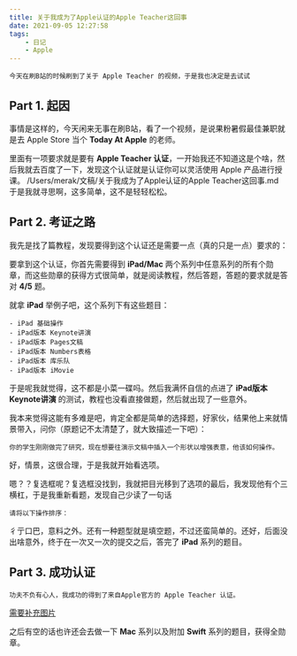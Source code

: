 ```yaml
---
title: 关于我成为了Apple认证的Apple Teacher这回事
date: 2021-09-05 12:27:58
tags:
    - 日记
    - Apple
---
```

    今天在刷B站的时候刷到了关于 Apple Teacher 的视频，于是我也决定是去试试

## Part 1. 起因

事情是这样的，今天闲来无事在刷B站，看了一个视频，是说果粉暑假最佳兼职就是去 Apple Store 当个 **Today At Apple** 的老师。

里面有一项要求就是要有 **Apple Teacher 认证**，一开始我还不知道这是个啥，然后我就去百度了一下，发现这个认证就是认证你可以灵活使用 Apple 产品进行授课。
/Users/merak/文稿/关于我成为了Apple认证的Apple Teacher这回事.md
于是我就寻思啊，这多简单，这不是轻轻松松。

## Part 2. 考证之路

我先是找了篇教程，发现要得到这个认证还是需要一点（真的只是一点）要求的：

要拿到这个认证，你首先需要得到 **iPad/Mac** 两个系列中任意系列的所有个勋章，而这些勋章的获得方式很简单，就是阅读教程，然后答题，答题的要求就是答对 **4/5** 题。

就拿 **iPad** 举例子吧，这个系列下有这些题目：

    - iPad 基础操作
    - iPad版本 Keynote讲演
    - iPad版本 Pages文稿
    - iPad版本 Numbers表格
    - iPad版本 库乐队
    - iPad版本 iMovie

于是呢我就觉得，这不都是小菜一碟吗。然后我满怀自信的点进了 **iPad版本 Keynote讲演** 的测试，教程也没看直接做题，然后就出现了一些意外。

我本来觉得这能有多难是吧，肯定全都是简单的选择题，好家伙，结果他上来就情景带入，问你（原题记不太清楚了，就大致描述一下吧）：

    你的学生刚刚做完了研究，现在想要往演示文稿中插入一个形状以增强表意，他该如何操作。

好，情景，这很合理，于是我就开始看选项。

嗯？？复选框呢？复选框没找到，我就把目光移到了选项的最后，我发现他有个三横杠，于是我重新看题，发现自己少读了一句话

    请将以下操作排序：

彳亍口巴，意料之外。还有一种题型就是填空题，不过还蛮简单的。还好，后面没出啥意外，终于在一次又一次的提交之后，答完了 **iPad** 系列的题目。

## Part 3. 成功认证

    功夫不负有心人，我成功的得到了来自Apple官方的 Apple Teacher 认证。

[需要补充图片]()

之后有空的话也许还会去做一下 **Mac** 系列以及附加 **Swift** 系列的题目，获得全勋章。

